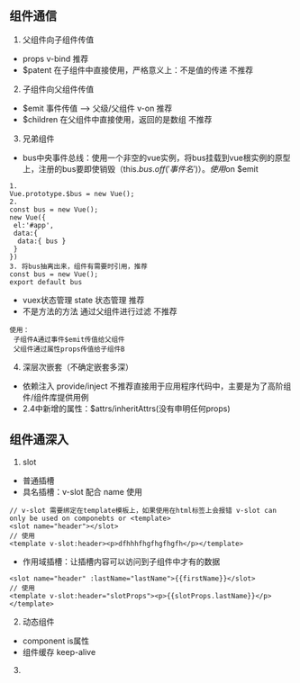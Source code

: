 ## 组件通信
1. 父组件向子组件传值
  * props v-bind 推荐
  * $patent 在子组件中直接使用，严格意义上：不是值的传递  不推荐
2. 子组件向父组件传值
  * $emit 事件传值  -->  父级/父组件  v-on   推荐
  * $children 在父组件中直接使用，返回的是数组    不推荐
3. 兄弟组件
  * bus中央事件总线：使用一个非空的vue实例，将bus挂载到vue根实例的原型上，注册的bus要即使销毁（this.$bus.off('事件名')）。使用$on $emit
  
  ```
  1. 
  Vue.prototype.$bus = new Vue();
  2. 
  const bus = new Vue();
  new Vue({
   el:'#app',
   data:{
    data:{ bus }
   }
  })
  3. 将bus抽离出来，组件有需要时引用，推荐
  const bus = new Vue();
  export default bus
  ```
  
  * vuex状态管理  state 状态管理  推荐
  * 不是方法的方法  通过父组件进行过滤   不推荐
  
   ```
   使用：
    子组件A通过事件$emit传值给父组件
    父组件通过属性props传值给子组件B
   ```
4. 深层次嵌套（不确定嵌套多深）
  * 依赖注入   provide/inject  不推荐直接用于应用程序代码中，主要是为了高阶组件/组件库提供用例
  * 2.4中新增的属性：$attrs/inheritAttrs(没有申明任何props)

## 组件通深入
1. slot
 * 普通插槽
 * 具名插槽：v-slot 配合 name 使用

```
// v-slot 需要绑定在template模板上，如果使用在html标签上会报错 v-slot can only be used on componebts or <template>
<slot name="header"></slot>
// 使用
<template v-slot:header><p>dfhhhfhgfhgfhgfh</p></template>
```

 * 作用域插槽：让插槽内容可以访问到子组件中才有的数据

```
<slot name="header" :lastName="lastName">{{firstName}}</slot>
// 使用
<template v-slot:header="slotProps"><p>{{slotProps.lastName}}</p></template>
```
2. 动态组件
 * component is属性
 * 组件缓存 keep-alive
3. 

